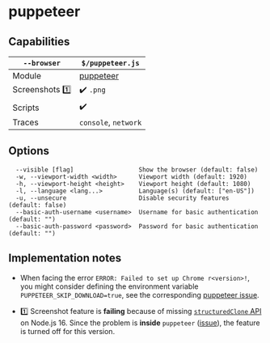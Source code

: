 # puppeteer

## Capabilities

| `--browser` | `$/puppeteer.js` |
|---|---|
| Module | [puppeteer](https://www.npmjs.com/package/puppeteer) |
| Screenshots 1️⃣ | ✔️ `.png` |
| Scripts | ✔️ |
| Traces | `console`, `network` |

## Options
```text
  --visible [flag]                  Show the browser (default: false)
  -w, --viewport-width <width>      Viewport width (default: 1920)
  -h, --viewport-height <height>    Viewport height (default: 1080)
  -l, --language <lang...>          Language(s) (default: ["en-US"])
  -u, --unsecure                    Disable security features (default: false)
  --basic-auth-username <username>  Username for basic authentication (default: "")
  --basic-auth-password <password>  Password for basic authentication (default: "")
```

## Implementation notes

* When facing the error `ERROR: Failed to set up Chrome r<version>!`, you might consider defining the environment variable `PUPPETEER_SKIP_DOWNLOAD=true`, see the corresponding [puppeteer issue](https://github.com/puppeteer/puppeteer/issues/6492).

* 1️⃣ Screenshot feature is **failing** because of missing [`structuredClone` API](https://developer.mozilla.org/en-US/docs/Web/API/structuredClone#browser_compatibility) on Node.js 16. Since the problem is **inside** `puppeteer` ([issue](https://github.com/puppeteer/puppeteer/issues/11004)), the feature is turned off for this version.